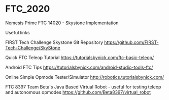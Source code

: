 # FTC_2020
Nemesis Prime FTC 14020 - Skystone Implementation

Useful links

FIRST Tech Challenge Skystone Git Repository
https://github.com/FIRST-Tech-Challenge/SkyStone

Quick FTC Teleop Tutorial 
https://tutorialsbynick.com/ftc-basic-teleop/

Android FTC Tips
https://tutorialsbynick.com/android-studio-tools-ftc/

Online Simple Opmode Tester/Simulator
http://robotics.tutorialsbynick.com/

FTC 8397 Team Beta's Java Based Virtual Robot - useful for testing teleop and autonomous opmodes
https://github.com/Beta8397/virtual_robot

